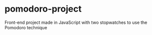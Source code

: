# pomodoro-project
Front-end project made in JavaScript with two stopwatches to use the Pomodoro technique

